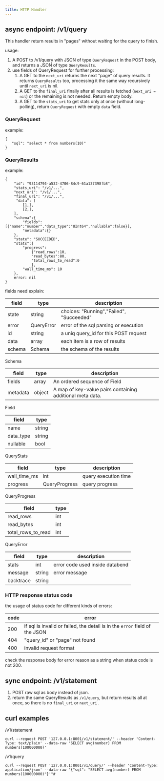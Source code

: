 ```yaml
---
title: HTTP Handler
---
```


## async endpoint: /v1/query

This handler return results in "pages" without waiting for the query to finish.

usage:

1. A POST to /v1/query with JSON of type `QueryRequest` in the POST body, and returns a JSON of type `QueryResults`.
2. use fields of QueryRequest for further processing:
    1. A GET to the `next_uri` returns the next "page" of query results. It returns `QueryResults` too, processing it
       the same way recursively until `next_uri` is nil.
    2. A GET to the `final_uri` finally after all results is fetched (`next_uri = nil`) or the remaining is not needed.
       Return empty body.
    3. A GET to the `stats_uri` to get stats only at once (without long-polling), return `QueryRequest` with
       empty `data` field.

### QueryRequest

example:

```
{
   "sql": "select * from numbers(10)"
}
```

### QueryResults

example:

```
{
    "id": "93114794-a532-4706-84c9-61a137398fb8",
    "stats_uri": "/v1/...",
    "next_uri": "/v1/...",
    "final_uri": "/v1/...",
     "data": [
        [1,],
        [2,],
    ],
    "schema":{
        "fields":[{"name":"number","data_type":"UInt64","nullable":false}],
        "metadata":{}
    },
    "state": "SUCCEEDED",
    "stats":{
        "progress":
            {"read_rows":10,
            "read_bytes":80,
            "total_rows_to_read":0
            },
        "wall_time_ms": 10
    },
    error: nil
}
```

fields need explain:

| field  | type       | description                              |
|--------|------------|------------------------------------------|
| state  | string     | choices: "Running","Failed", "Succeeded" |
| error  | QueryError | error of the sql parsing or execution    |
| id     | string     | a uniq query_id for this POST request    |
| data   | array      | each item is a row of results            |
| schema | Schema     | the schema of the results                |

Schema

| field    | type   | description                                               |
|----------|--------|-----------------------------------------------------------|
| fields   | array  | An ordered sequence of Field                              |
| metadata | object | A map of key-value pairs containing additional meta data. |

Field

| field     | type   |
|-----------|--------|
| name      | string |
| data_type | string |
| nullable  | bool   |

QueryStats

| field        | type          | description          |
|--------------|---------------|----------------------|
| wall_time_ms | int           | query execution time |
| progress     | QueryProgress | query progress       |

QueryProgress

| field              | type |
|--------------------|------|
| read_rows          | int  |
| read_bytes         | int  |
| total_rows_to_read | int  |

QueryError

| field     | type   | description                     |
|-----------|--------|---------------------------------|
| stats     | int    | error code used inside databend |
| message   | string | error message                   |
| backtrace | string |                                 |

### HTTP response status code

the usage of status code for different kinds of errors:

| code | error                                                                       |
|------|-----------------------------------------------------------------------------|
| 200  | if sql is invalid or failed, the detail is in the `error` field of the JSON |
| 404  | "query_id" or "page" not found                                              |
| 400  | invalid request format                                                      |

check the response body for error reason as a string when status code is not 200.

## sync endpoint: /v1/statement

1. POST raw sql as body instead of json.
2. return the same QueryResults as `/v1/query`, but return results all at once, so there is no `final_uri` or `next_uri`
   .

## curl examples

/v1/statement

```shell
curl --request POST '127.0.0.1:8001/v1/statement/' --header 'Content-Type: text/plain' --data-raw 'SELECT avg(number) FROM numbers(100000000)'
```

/v1/query

```shell
curl --request POST '127.0.0.1:8001/v1/query/' --header 'Content-Type: application/json' --data-raw '{"sql": "SELECT avg(number) FROM numbers(100000000)"}'"#
```
